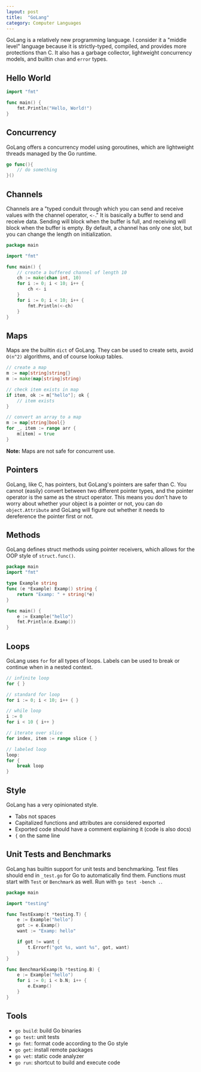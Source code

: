 ```yaml
---
layout: post
title:  "GoLang"
category: Computer Languages
---
```


GoLang is a relatively new programming language. I consider it a
"middle level" language because it is strictly-typed, compiled, and
provides more protections than C. It also has a garbage collector,
lightweight concurrency models, and builtin `chan` and `error` types.

## Hello World
```go
import "fmt"

func main() {
    fmt.Println("Hello, World!")
}
```

## Concurrency
GoLang offers a concurrency model using goroutines, which are
lightweight threads managed by the Go runtime.

```go
go func(){
    // do something
}()
```

## Channels
Channels are a "typed conduit through which you can send and receive
values with the channel operator, `<-`." It is basically a buffer
to send and receive data. Sending will block when the buffer is
full, and receiving will block when the buffer is empty. By default, a
channel has only one slot, but you can change the length on initialization.

```go
package main

import "fmt"

func main() {
    // create a buffered channel of length 10
    ch := make(chan int, 10)
    for i := 0; i < 10; i++ {
        ch <- i
    }
    for i := 0; i < 10; i++ {
        fmt.Println(<-ch)
    }
}
```

## Maps
Maps are the builtin `dict` of GoLang. They can be used to create
sets, avoid `O(n^2)` algorithms, and of course lookup tables.

```go
// create a map
m := map[string]string{}
m := make(map[string]string)

// check item exists in map
if item, ok := m["hello"]; ok {
    // item exists
}

// convert an array to a map
m := map[string]bool{}
for _, item := range arr {
    m[item] = true
}
```

**Note:** Maps are not safe for concurrent use.


## Pointers
GoLang, like C, has pointers, but GoLang's pointers are safer than
C. You cannot (easily) convert between two different pointer types,
and the pointer operator is the same as the struct operator. This
means you don't have to worry about whether your object is a pointer
or not, you can do `object.Attribute` and GoLang will figure out
whether it needs to dereference the pointer first or not.

## Methods
GoLang defines struct methods using pointer receivers, which allows
for the OOP style of `struct.func()`.

```go
package main
import "fmt"

type Example string
func (e *Example) Examp() string {
    return "Examp: " + string(*e)
}

func main() {
    e := Example("hello")
    fmt.Println(e.Examp())
}
```

## Loops
GoLang uses `for` for all types of loops. Labels can be used to
break or continue when in a nested context.

```go
// infinite loop
for { }

// standard for loop
for i := 0; i < 10; i++ { }

// while loop
i := 0
for i < 10 { i++ }

// iterate over slice
for index, item := range slice { }

// labeled loop
loop:
for {
    break loop
}
```

## Style
GoLang has a very opinionated style.

- Tabs not spaces
- Capitalized functions and attributes are considered exported
- Exported code should have a comment explaining it (code is also docs)
- `{` on the same line

## Unit Tests and Benchmarks
GoLang has builtin support for unit tests and benchmarking. Test
files should end in `_test.go` for Go to automatically find them.
Functions must start with `Test` or `Benchmark` as well. Run with
`go test -bench .`.

```go
package main

import "testing"

func TestExamp(t *testing.T) {
    e := Example("hello")
    got := e.Examp()
    want := "Examp: hello"

    if got != want {
        t.Errorf("got %s, want %s", got, want)
    }
}

func BenchmarkExamp(b *testing.B) {
    e := Example("hello")
    for i := 0; i < b.N; i++ {
        e.Examp()
    }
}
```

## Tools

- `go build`: build Go binaries
- `go test`: unit tests
- `go fmt`: format code according to the Go style
- `go get`: install remote packages
- `go vet`: static code analyzer
- `go run`: shortcut to build and execute code
